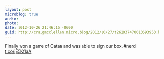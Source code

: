 ```yaml
---
layout: post
microblog: true
audio: 
photo: 
date: 2012-10-26 21:46:15 -0600
guid: http://craigmcclellan.micro.blog/2012/10/27/t262037470013693953.html
---
```

Finally won a game of Catan and was able to sign our box. #nerd [t.co/jE5KfIaA](http://t.co/jE5KfIaA)
